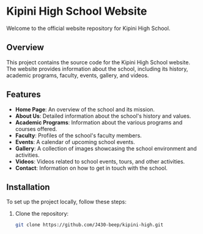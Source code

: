 # Kipini High School Website

Welcome to the official website repository for Kipini High School.

## Overview

This project contains the source code for the Kipini High School website. The website provides information about the school, including its history, academic programs, faculty, events, gallery, and videos.

## Features

- **Home Page**: An overview of the school and its mission.
- **About Us**: Detailed information about the school's history and values.
- **Academic Programs**: Information about the various programs and courses offered.
- **Faculty**: Profiles of the school's faculty members.
- **Events**: A calendar of upcoming school events.
- **Gallery**: A collection of images showcasing the school environment and activities.
- **Videos**: Videos related to school events, tours, and other activities.
- **Contact**: Information on how to get in touch with the school.

## Installation

To set up the project locally, follow these steps:

1. Clone the repository:
   ```sh
   git clone https://github.com/J430-beep/kipini-high.git
